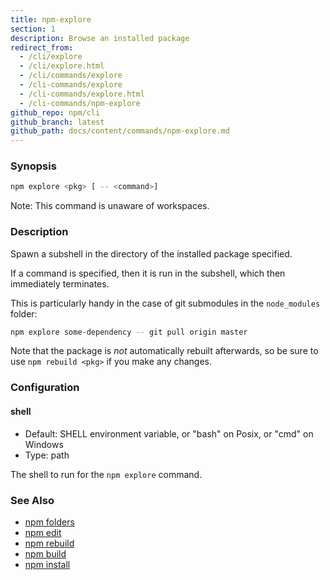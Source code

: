 ```yaml
---
title: npm-explore
section: 1
description: Browse an installed package
redirect_from:
  - /cli/explore
  - /cli/explore.html
  - /cli/commands/explore
  - /cli-commands/explore
  - /cli-commands/explore.html
  - /cli-commands/npm-explore
github_repo: npm/cli
github_branch: latest
github_path: docs/content/commands/npm-explore.md
---
```


### Synopsis

```bash
npm explore <pkg> [ -- <command>]
```

Note: This command is unaware of workspaces.

### Description

Spawn a subshell in the directory of the installed package specified.

If a command is specified, then it is run in the subshell, which then
immediately terminates.

This is particularly handy in the case of git submodules in the
`node_modules` folder:

```bash
npm explore some-dependency -- git pull origin master
```

Note that the package is *not* automatically rebuilt afterwards, so be
sure to use `npm rebuild <pkg>` if you make any changes.

### Configuration

#### shell

* Default: SHELL environment variable, or "bash" on Posix, or "cmd" on
  Windows
* Type: path

The shell to run for the `npm explore` command.

### See Also

* [npm folders](/cli/v7/configuring-npm/folders)
* [npm edit](/cli/v7/commands/npm-edit)
* [npm rebuild](/cli/v7/commands/npm-rebuild)
* [npm build](/cli/v7/commands/npm-build)
* [npm install](/cli/v7/commands/npm-install)

